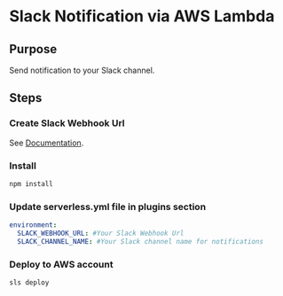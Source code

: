 # Slack Notification via AWS Lambda

## Purpose

Send notification to your Slack channel.

## Steps

### Create Slack Webhook Url

See [Documentation](https://slack.com/intl/en-in/help/articles/115005265063-Incoming-webhooks-for-Slack).

### Install

```bash
npm install

```

### Update serverless.yml file in plugins section

```yaml
environment:
  SLACK_WEBHOOK_URL: #Your Slack Webhook Url
  SLACK_CHANNEL_NAME: #Your Slack channel name for notifications
```

### Deploy to AWS account

```
sls deploy
```
